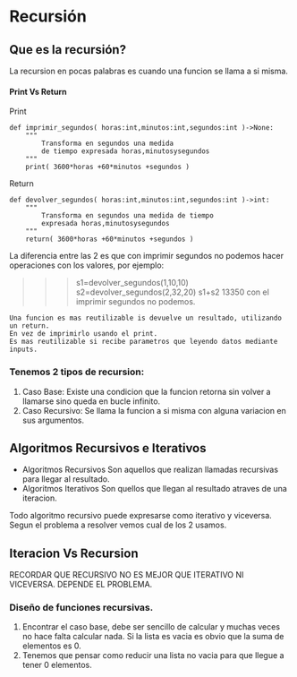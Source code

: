 # Recursión

## Que es la recursión?
La recursion en pocas palabras es cuando una funcion se llama a si misma.

#### Print Vs Return
Print
```
def imprimir_segundos( horas:int,minutos:int,segundos:int )->None:
    """
        Transforma en segundos una medida
        de tiempo expresada horas,minutosysegundos
    """
    print( 3600*horas +60*minutos +segundos )
```
Return
```
def devolver_segundos( horas:int,minutos:int,segundos:int )->int:
    """
        Transforma en segundos una medida de tiempo
        expresada horas,minutosysegundos
    """
    return( 3600*horas +60*minutos +segundos )
```
La diferencia entre las 2 es que con imprimir segundos
no podemos hacer operaciones con los valores, por ejemplo:
>>>s1=devolver_segundos(1,10,10)
>>>s2=devolver_segundos(2,32,20)
>>>s1+s2
13350
con el imprimir segundos no podemos.

```
Una funcion es mas reutilizable is devuelve un resultado, utilizando un return.
En vez de imprimirlo usando el print.
Es mas reutilizable si recibe parametros que leyendo datos mediante inputs.
```
### Tenemos 2 tipos de recursion:
1. Caso Base:
Existe una condicion que la funcion retorna sin volver a llamarse sino queda en bucle infinito.
2. Caso Recursivo:
Se llama la funcion a si misma con alguna variacion en sus argumentos.

## Algoritmos Recursivos e Iterativos
- Algoritmos Recursivos
Son aquellos que realizan llamadas recursivas para llegar al resultado.
- Algoritmos Iterativos
Son quellos que llegan al resultado atraves de una iteracion.

Todo algoritmo recursivo puede expresarse como iterativo y viceversa.
Segun el problema a resolver vemos cual de los 2 usamos.

## Iteracion Vs Recursion

RECORDAR QUE RECURSIVO NO ES MEJOR QUE ITERATIVO NI VICEVERSA.
DEPENDE EL PROBLEMA.

### Diseño de funciones recursivas.
1. Encontrar el caso base, debe ser sencillo de calcular
   y muchas veces no hace falta calcular nada. Si la lista
   es vacia es obvio que la suma de elementos es 0.
2. Tenemos que pensar como reducir una lista no vacia para
   que llegue a tener 0 elementos. 
